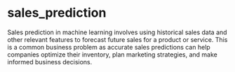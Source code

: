 # sales_prediction
Sales prediction in machine learning involves using historical sales data and other relevant features to forecast future sales for a product or service. This is a common business problem as accurate sales predictions can help companies optimize their inventory, plan marketing strategies, and make informed business decisions.
